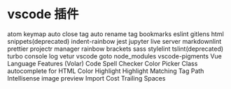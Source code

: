 # vscode 插件

atom keymap
auto close tag
auto rename tag
bookmarks
eslint
gitlens
html snippets(deprecated)
indent-rainbow
jest
jupyter
live server
markdownlint
prettier
projectr manager
rainbow brackets
sass
stylelint
tslint(deprecated)
turbo console log
vetur
vscode goto node_modules
vscode-pigments
Vue Language Features (Volar)
Code Spell Checker
Color Picker
Class autocomplete for HTML
Color Highlight
Highlight Matching Tag
Path Intellisense
image preview
Import Cost
Trailing Spaces
